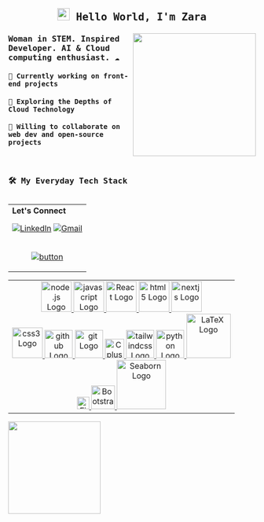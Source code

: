## <samp><p align="center"><img src="https://user-images.githubusercontent.com/42378118/110234147-e3259600-7f4e-11eb-95be-0c4047144dea.gif" width="25"/> Hello World, I'm Zara </p></samp>

<p align="right">
  <a target="_blank" href="https://github.com/user-attachments/assets/55707eaf-7ef6-4f01-b765-84efa02c54f3">
    <img align="right" src="https://github.com/user-attachments/assets/55707eaf-7ef6-4f01-b765-84efa02c54f3" width="250" />
  </a>
</p>

### <samp>Woman in STEM. Inspired Developer. AI & Cloud computing enthusiast. ☁️</p>

#### <samp>🎨 Currently working on front-end projects</samp>
#### <samp>🌱 Exploring the Depths of Cloud Technology</samp>
#### <samp>🔗 Willing to collaborate on web dev and open-source projects</samp>
<br />

### <samp>🛠️ My Everyday Tech Stack</samp>
<table align="right">
<tbody>
  <tr>
  <td>
    <b>Let's Connect</b>
    
[![LinkedIn](https://img.shields.io/badge/linkedin-%230077B5.svg?style=for-the-badge&logo=linkedin&logoColor=white)](https://www.linkedin.com/in/zarafarrukh)
[![Gmail](https://img.shields.io/badge/Gmail-D14836?style=for-the-badge&logo=gmail&logoColor=white)](mailto:zfausksa@gmail.com)
</tr>
  </td>
<tr>
  <td align="center">
    
[![button](https://readme-components.vercel.app/api?component=button&text=Website&fill=d47d9d&textfill=white&size=small)](https://zarafarrukh.github.io/)

  </td>
  
  </tr>
</tbody>
</table>
<table>
  <tbody>
    <tr>
      <td valign="top" width="100%">
        <div align="center">
          <a href="https://github.com/harish-sethuraman/readme-components">
            <img src="https://readme-components.vercel.app/api?component=logo&logo=node.js&text=false&textfill=68a063&fill=000" alt="node.js Logo" width="62"/>
            <img src="https://readme-components.vercel.app/api?component=logo&logo=javascript&text=false&fill=000&textfill=f0db4f" alt="javascript Logo" width="62"/>
            <img src="https://readme-components.vercel.app/api?component=logo&logo=react&text=false&animation=spin&textfill=61dafb&fill=000" alt="React Logo" width="62"/>
            <img src="https://readme-components.vercel.app/api?component=logo&logo=html5&text=false&fill=f06529" alt="html5 Logo" width="62"/>
            <img src="https://readme-components.vercel.app/api?component=logo&logo=next.js&text=false&fill=000&textfill=fff" alt="nextjs Logo" width="62"/> <br />
            <img src="https://readme-components.vercel.app/api?component=logo&logo=css3&text=false&fill=000&textfill=264de4" alt="css3 Logo" width="62"/>
            <img src="https://readme-components.vercel.app/api?component=logo&logo=github&text=false&fill=000&textfill=000" alt="github Logo" width="57"/>
            <img src="https://readme-components.vercel.app/api?component=logo&logo=git&text=false&fill=000&textfill=f34f29" alt="git Logo" width="57"/>
            <img src="https://upload.wikimedia.org/wikipedia/commons/1/18/ISO_C%2B%2B_Logo.svg" alt="Cplusplus Logo" width="39"/>
            <img src="https://readme-components.vercel.app/api?component=logo&logo=tailwindcss&text=false&fill=000&textfill=06b6d4" alt="tailwindcss Logo" width="57"/>
            <img src="https://cdn.jsdelivr.net/gh/devicons/devicon/icons/python/python-original.svg" alt="python Logo" width="57"/>
            <img src="https://readme-components.vercel.app/api?component=logo&logo=latex&fill=000&textfill=FFF" alt="LaTeX Logo" width="90"/> <br />
            <img src="https://upload.wikimedia.org/wikipedia/commons/3/33/Figma-logo.svg" alt="Figma Logo" width="25"/>
            <img src="https://readme-components.vercel.app/api?component=logo&logo=bootstrap&text=false&fill=000&textfill=fff" alt="Bootstrap Logo" width="48"/>
            <img src="https://seaborn.pydata.org/_static/logo-wide-lightbg.svg" alt="Seaborn Logo" width="100"/>
          </a>
        </div>
      </td>
    </tr>
  </tbody>
</table>

<a href="https://git.io/streak-stats">
  <img height=187.5 align="left" src="https://streak-stats.demolab.com/?user=zarafarrukh&hide_border=true&theme=dracula&border_radius=25"/>
</a>
